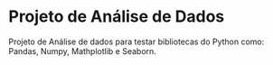 # Projeto de Análise de Dados
Projeto de Análise de dados para testar bibliotecas do Python como: Pandas, Numpy, Mathplotlib e Seaborn.
